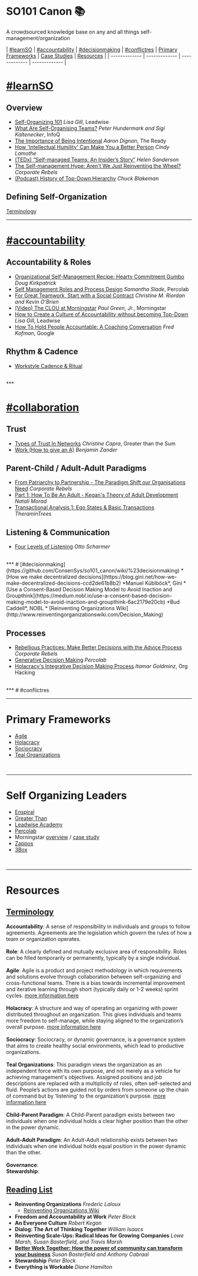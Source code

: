# SO101 Canon :books:
A crowdsourced knowledge base on any and all things self-management/organization

 | [#learnSO](#learnSO) | [#accountability](#accountability) | [#decisionmaking](#decisionmaking) | [#conflictres](#conflictres) | [Primary Frameworks](#primary-frameworks) | [Case Studies](#self-organizing-leaders) | [Resources](#resources) |
 | ------------- | ------------- | ------------- | ------------- |
 
# [#learnSO](https://github.com/ConsenSys/so101_canon/wiki/%23learnSO)
## Overview
* [Self-Organizing 101](https://journal.leadwise.co/self-organizing-101-26c283900d79) *Lisa Gill*, Leadwise
* [What Are Self-Organising Teams?](https://www.infoq.com/articles/what-are-self-organising-teams) *Peter Hundermark and Sigi Kaltenecker*, InfoQ
* [The Importance of Being Intentional](https://medium.com/the-ready/the-biggest-obstacle-to-the-future-of-work-caf7a3151619) *Aaron Dignan*, The Ready
* [How 'Intellectual Humility' Can Make You a Better Person](https://www.thecut.com/2017/02/how-intellectual-humility-can-make-you-a-better-person.html)  *Cindy Lamothe*
* [(TEDx) “Self-managed Teams: An Insider’s Story”](https://www.youtube.com/watch?v=oRBMfO8DC0A) *Helen Sanderson*
* [The Self-management Hype: Aren’t We Just Reinventing the Wheel?](https://corporate-rebels.com/reinventing-the-wheel/) *Corporate Rebels*
* [(Podcast) History of Top-Down Hierarchy](http://leadermorphosis.co/ep-22-chuck-blakeman-on-rehumanising-organisations) _Chuck Blakeman_

## Defining Self-Organization
[Terminology](https://github.com/ConsenSys/so101_canon/wiki/Self-Organization-Terminology)
<br>
***

# [#accountability](https://github.com/ConsenSys/so101_canon/wiki/%23accountability)
## Accountability & Roles
* [Organizational Self-Management Recipe: Hearty Commitment Gumbo](https://www.huffingtonpost.com/entry/organizational-self-management-recipe-hearty-commitment_us_59937e8ee4b0afd94eb3f5d7) _Doug Kirkpatrick_
* [Self Management Roles and Process Design](http://www.percolab.com/en/self-management-roles-and-process-design/) _Samantha Slade_, Percolab
* [For Great Teamwork, Start with a Social Contract](https://hbr.org/2012/04/to-ensure-great-teamwork-start) _Christine M. Riordan and Kevin O'Brien_
* [(Video) The CLOU at Morningstar](https://vimeo.com/28633983) _Paul Green, Jr._, Morningstar
* [How to Create a Culture of Accountability without becoming Top-Down](https://90digital.com/general/create-culture-of-accountability-13274.html) _Lisa Gill_, Leadwise
* [How To Hold People Accountable: A Coaching Conversation](https://www.linkedin.com/pulse/how-hold-people-accountable-coaching-conversation-89-fred-kofman/) _Fred Kofman_, Google

## Rhythm & Cadence
* [Workstyle Cadence & Ritual](https://wavelength.asana.com/workstyle-cadence-and-ritual/)
<br>
***

# [#collaboration](https://github.com/ConsenSys/so101_canon/wiki/%23collaboration)
## Trust
* [Types of Trust In Networks](https://medium.com/virtual-teams-for-systemic-change/types-of-trust-in-networks-6fd7de879d28) *Christine Capra*, Greater than the Sum
* [Work (How to give an A)](https://www.youtube.com/watch?v=qTKEBygQic0) *Benjamin Zander*

## Parent-Child / Adult-Adult Paradigms
* [From Patriarchy to Partnership - The Paradigm Shift our Organisations Need](https://corporate-rebels.com/guest-blog-paradigm-shift/) *Corporate Rebels*
* [Part 1: How To Be An Adult - Kegan's Theory of Adult Development](https://medium.com/@NataliMorad/how-to-be-an-adult-kegans-theory-of-adult-development-d63f4311b553) _Natali Morad_
* [Transactional Analysis 1: Ego States & Basic Transactions](https://www.youtube.com/watch?v=nKNyFSLJy6o) _TheraminTrees_

## Listening & Communication
* [Four Levels of Listening](https://www.youtube.com/watch?v=eLfXpRkVZaI) *Otto Scharmer*
<br>
***
# [#decisionmaking](https://github.com/ConsenSys/so101_canon/wiki/%23decisionmaking)
* [How we make decentralized decisions](https://blog.gini.net/how-we-make-decentralized-decisions-ccd2de61b8b2) *Manuel Küblböck*, Gini
* [Use a Consent-Based Decision Making Model to Avoid Inaction and Groupthink](https://medium.nobl.io/use-a-consent-based-decision-making-model-to-avoid-inaction-and-groupthink-6ac2179e20cb) *Bud Caddell*, NOBL
* [Reinventing Organizations Wiki](http://www.reinventingorganizationswiki.com/Decision_Making)

## Processes
* [Rebellious Practices: Make Better Decisions with the Advice Process](https://corporate-rebels.com/advice-process/) _Corporate Rebels_
* [Generative Decision Making](https://medium.com/percolab-droplets/generative-decision-making-process-cf0b131c5ac4) _Percolab_
* [Holacracy's Integrative Decision Making Process](https://medium.com/org-hacking/holacracys-integrative-decision-making-process-f750d4b82abc) *Itamar Goldminz*, Org Hacking

<br>
***
# #conflictres
<br>

***


# Primary Frameworks
* [Agile](http://agilemethodology.org/)
* [Holacracy](https://www.holacracy.org/)
* [Sociocracy](https://sociocracy30.org/)
* [Teal Organizations](http://www.reinventingorganizationswiki.com/Teal_Organizations) 
<br>

***


# Self Organizing Leaders
* [Enspiral](https://enspiral.com/)
* [Greater Than](https://www.greaterthan.works/)
* [Leadwise Academy](https://academy.leadwise.co)
* [Percolab](http://www.percolab.com/en/self-management-roles-and-process-design/)
* Morningstar [overview](https://www.managementexchange.com/story/colleague-letter-understanding-replacing-jobs-commitments) / [case study](https://hbr.org/2011/12/first-lets-fire-all-the-managers)
* [Zappos](https://www.zapposinsights.com/about/holacracy)
* [3Box](https://medium.com/3box/3box-culture-a-team-community-and-company-595004959b61)
<br>

***

# Resources
## [Terminology](https://github.com/ConsenSys/so101_canon/wiki/Self-Organization-Terminology)
**Accountability**: A sense of responsibility in individuals and groups to follow agreements. Agreements are the legislation which govern the rules of how a team or organization operates.<br>
<br>
**Role**: A clearly defined and mutually exclusive area of responsibility. Roles can be filled temporarily or permanently, typically by a single individual.<br>
<br>
**Agile**: Agile is a product and project methodology in which requirements and solutions evolve through collaboration between self-organizing and cross-functional teams. There is a bias towards incremental improvement and iterative learning through short (typically daily or 1-2 weeks) sprint cycles. [more information here](https://www.cprime.com/resources/what-is-agile-what-is-scrum/)<br>
<br>
**Holacracy**: A structure and way of operating an organizing with power distributed throughout an organization. This gives individuals and teams more freedom to self-manage, while staying aligned to the organization’s overall purpose. [more information here](https://www.holacracy.org/what-is-holacracy)<br>
<br>
**Sociocracy**: Sociocracy, or dynamic governance, is a governance system that aims to create healthy social environments, which lead to productive organizations.<br>
<br>
**Teal Organizations**: This paradigm views the organization as an independent force with its own purpose, and not merely as a vehicle for achieving management's objectives. Assigned positions and job descriptions are replaced with a multiplicity of roles, often self-selected and fluid. People’s actions are guided not by orders from someone up the chain of command but by ‘listening’ to the organization’s purpose. [more information here](http://www.reinventingorganizationswiki.com/Teal_Organizations)<br>
<br>
**Child-Parent Paradigm**: A Child-Parent paradigm exists between two individuals when one individual holds a clear higher position than the other in the power dynamic. <br>
<br>
**Adult-Adult Paradigm**: An Adult-Adult relationship exists between two individuals when one individual holds equal position in the power dynamic than the other. <br>
<br>
**Governance**:
<br>
**Stewardship**:
<br>
## [Reading List](https://github.com/ConsenSys/so101_canon/wiki/SO-Reading-List)
- **Reinventing Organizations**   _Frederic Laloux_
  * [Reinventing Organizations Wiki](http://www.reinventingorganizationswiki.com)
- **Freedom and Accountability at Work**   _Peter Block_
- **An Everyone Culture**   _Robert Kegan_
- **Dialog: The Art of Thinking Together**   _William Isaacs_
- **Reinventing Scale-Ups: Radical Ideas for Growing Companies**   _Lowe Marsh, Susan Basterfield, and Travis Marsh_
- **[Better Work Together: How the power of community can transform your business](www.betterworktogether.co)** 
  _Susan Basterfield and Anthony Cabraal_
- **Stewardship**   _Peter Block_
- **Everything is Workable**   _Diane Hamilton_
  
